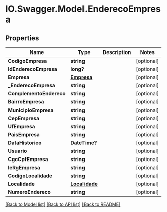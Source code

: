 # IO.Swagger.Model.EnderecoEmpresa
## Properties

Name | Type | Description | Notes
------------ | ------------- | ------------- | -------------
**CodigoEmpresa** | **string** |  | [optional] 
**IdEnderecoEmpresa** | **long?** |  | [optional] 
**Empresa** | [**Empresa**](Empresa.md) |  | [optional] 
**_EnderecoEmpresa** | **string** |  | [optional] 
**ComplementoEndereco** | **string** |  | [optional] 
**BairroEmpresa** | **string** |  | [optional] 
**MunicipioEmpresa** | **string** |  | [optional] 
**CepEmpresa** | **string** |  | [optional] 
**UfEmpresa** | **string** |  | [optional] 
**PaisEmpresa** | **string** |  | [optional] 
**DataHistorico** | **DateTime?** |  | [optional] 
**Usuario** | **string** |  | [optional] 
**CgcCpfEmpresa** | **string** |  | [optional] 
**IeRgEmpresa** | **string** |  | [optional] 
**CodigoLocalidade** | **string** |  | [optional] 
**Localidade** | [**Localidade**](Localidade.md) |  | [optional] 
**NumeroEndereco** | **string** |  | [optional] 

[[Back to Model list]](../README.md#documentation-for-models) [[Back to API list]](../README.md#documentation-for-api-endpoints) [[Back to README]](../README.md)

